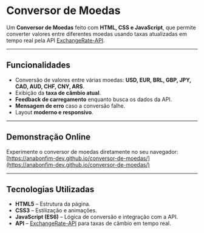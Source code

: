 # Conversor de Moedas

Um **Conversor de Moedas** feito com **HTML, CSS e JavaScript**, que permite converter valores entre diferentes moedas usando taxas atualizadas em tempo real pela API [ExchangeRate-API](https://www.exchangerate-api.com/).

---

## Funcionalidades

- Conversão de valores entre várias moedas: **USD, EUR, BRL, GBP, JPY, CAD, AUD, CHF, CNY, ARS**.  
- Exibição da **taxa de câmbio atual**.  
- **Feedback de carregamento** enquanto busca os dados da API.  
- **Mensagem de erro** caso a conversão falhe.  
- Layout **moderno e responsivo**.

---

## Demonstração Online

Experimente o conversor de moedas diretamente no seu navegador:  
[https://anabonfim-dev.github.io/conversor-de-moedas/](https://anabonfim-dev.github.io/conversor-de-moedas/)

---

## Tecnologias Utilizadas

- **HTML5** – Estrutura da página.  
- **CSS3** – Estilização e animações.  
- **JavaScript (ES6)** – Lógica de conversão e integração com a API.  
- **API** – [ExchangeRate-API](https://www.exchangerate-api.com/) para taxas de câmbio em tempo real.

